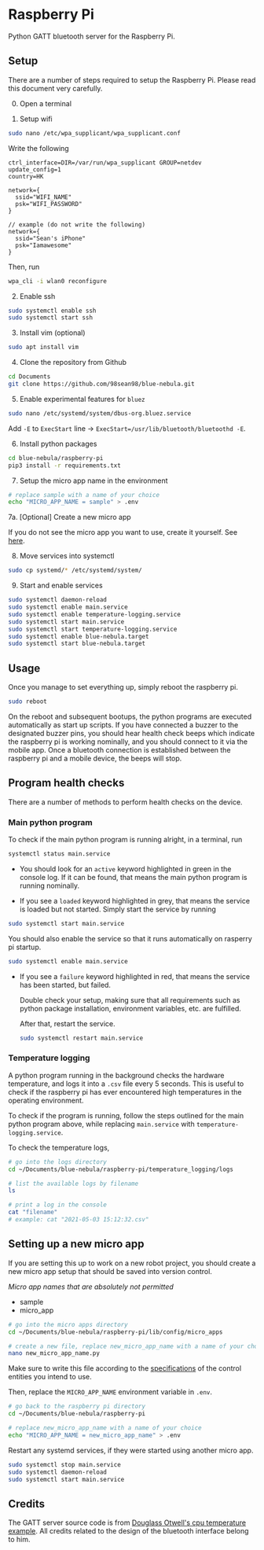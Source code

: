 # Raspberry Pi

Python GATT bluetooth server for the Raspberry Pi.

## Setup
There are a number of steps required to setup the Raspberry Pi. Please read this document very carefully.

0. Open a terminal

1. Setup wifi
```sh
sudo nano /etc/wpa_supplicant/wpa_supplicant.conf
```

  Write the following
  ```text
  ctrl_interface=DIR=/var/run/wpa_supplicant GROUP=netdev
  update_config=1
  country=HK

  network={
  	ssid="WIFI_NAME"
  	psk="WIFI_PASSWORD"
  }

  // example (do not write the following)
  network={
  	ssid="Sean's iPhone"
  	psk="Iamawesome"
  }
  ```

  Then, run
  ```sh
  wpa_cli -i wlan0 reconfigure
  ```

2. Enable ssh
```sh
sudo systemctl enable ssh
sudo systemctl start ssh
```

3. Install vim (optional)
```sh
sudo apt install vim
```

4. Clone the repository from Github
```sh
cd Documents
git clone https://github.com/98sean98/blue-nebula.git
```

5. Enable experimental features for `bluez`
```sh
sudo nano /etc/systemd/system/dbus-org.bluez.service
```

  Add `-E` to `ExecStart` line -> `ExecStart=/usr/lib/bluetooth/bluetoothd -E`.

6. Install python packages
```sh
cd blue-nebula/raspberry-pi
pip3 install -r requirements.txt
```

7. Setup the micro app name in the environment
```sh
# replace sample with a name of your choice
echo "MICRO_APP_NAME = sample" > .env
```

  7a. [Optional] Create a new micro app

  If you do not see the micro app you want to use, create it yourself. See [here](#new-micro-app).

8. Move services into systemctl
```sh
sudo cp systemd/* /etc/systemd/system/
```

9. Start and enable services
```sh
sudo systemctl daemon-reload
sudo systemctl enable main.service
sudo systemctl enable temperature-logging.service
sudo systemctl start main.service
sudo systemctl start temperature-logging.service
sudo systemctl enable blue-nebula.target
sudo systemctl start blue-nebula.target
```

## Usage
Once you manage to set everything up, simply reboot the raspberry pi.

```sh
sudo reboot
```

On the reboot and subsequent bootups, the python programs are executed automatically as start up scripts. If you have connected a buzzer to the designated buzzer pins, you should hear health check beeps which indicate the raspberry pi is working nominally, and you should connect to it via the mobile app. Once a bluetooth connection is established between the raspberry pi and a mobile device, the beeps will stop.

## Program health checks
There are a number of methods to perform health checks on the device.

### Main python program
To check if the main python program is running alright, in a terminal, run
```sh
systemctl status main.service
```
- You should look for an `active` keyword highlighted in green in the console log. If it can be found, that means the main python program is running nominally.

- If you see a `loaded` keyword highlighted in grey, that means the service is loaded but not started. Simply start the service by running
```sh
sudo systemctl start main.service
```
You should also enable the service so that it runs automatically on rasperry pi startup.
```sh
sudo systemctl enable main.service
```

- If you see a `failure` keyword highlighted in red, that means the service has been started, but failed.

  Double check your setup, making sure that all requirements such as python package installation, environment variables, etc. are fulfilled.

  After that, restart the service.
  ```sh
  sudo systemctl restart main.service
  ```

### Temperature logging
A python program running in the background checks the hardware temperature, and logs it into a `.csv` file every 5 seconds. This is useful to check if the raspberry pi has ever encountered high temperatures in the operating environment.

To check if the program is running, follow the steps outlined for the main python program above, while replacing `main.service` with `temperature-logging.service`.

To check the temperature logs,
```sh
# go into the logs directory
cd ~/Documents/blue-nebula/raspberry-pi/temperature_logging/logs

# list the available logs by filename
ls

# print a log in the console
cat "filename"
# example: cat "2021-05-03 15:12:32.csv"
```

## <a name="new-micro-app"></a> Setting up a new micro app
If you are setting this up to work on a new robot project, you should create a new micro app setup that should be saved into version control.

*Micro app names that are absolutely not permitted*
- sample
- micro_app

```sh
# go into the micro apps directory
cd ~/Documents/blue-nebula/raspberry-pi/lib/config/micro_apps

# create a new file, replace new_micro_app_name with a name of your choice
nano new_micro_app_name.py
```

Make sure to write this file according to the [specifications](lib/control_entities) of the control entities you intend to use.

Then, replace the `MICRO_APP_NAME` environment variable in `.env`.
```sh
# go back to the raspberry pi directory
cd ~/Documents/blue-nebula/raspberry-pi

# replace new_micro_app_name with a name of your choice
echo "MICRO_APP_NAME = new_micro_app_name" > .env
```

Restart any systemd services, if they were started using another micro app.
```sh
sudo systemctl stop main.service
sudo systemctl daemon-reload
sudo systemctl start main.service
```

## Credits
The GATT server source code is from [Douglass Otwell's cpu temperature example](https://github.com/douglas6/cputemp). All credits related to the design of the bluetooth interface belong to him.
